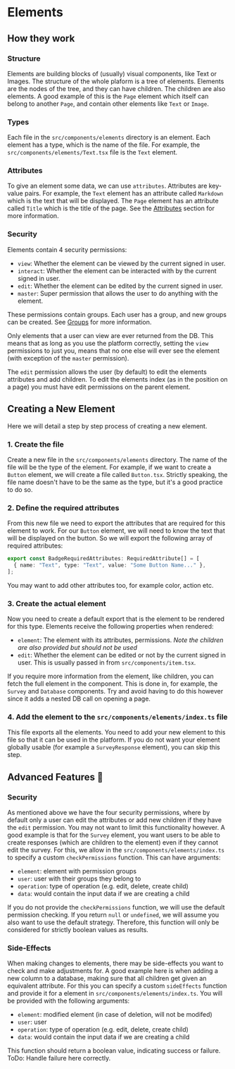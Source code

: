# Elements

## How they work

### Structure

Elements are building blocks of (usually) visual components, like Text or Images. The structure of the whole plaform is a tree of elements. Elements are the nodes of the tree, and they can have children. The children are also elements. A good example of this is the `Page` element which itself can belong to another `Page`, and contain other elements like `Text` or `Image`.

### Types

Each file in the `src/components/elements` directory is an element. Each element has a type, which is the name of the file. For example, the `src/components/elements/Text.tsx` file is the `Text` element.

### Attributes

To give an element some data, we can use `attributes`. Attributes are key-value pairs. For example, the `Text` element has an attribute called `Markdown` which is the text that will be displayed. The `Page` element has an attribute called `Title` which is the title of the page. See the [Attributes](#attributes) section for more information.

### Security

Elements contain 4 security permissions:

- `view`: Whether the element can be viewed by the current signed in user.
- `interact`: Whether the element can be interacted with by the current signed in user.
- `edit`: Whether the element can be edited by the current signed in user.
- `master`: Super permission that allows the user to do anything with the element.

These permissions contain groups. Each user has a group, and new groups can be created. See [Groups](#groups) for more information.

Only elements that a user can view are ever returned from the DB. This means that as long as you use the platform correctly, setting the `view` permissions to just you, means that no one else will ever see the element (with exception of the `master` permission).

The `edit` permission allows the user (by default) to edit the elements attributes and add children. To edit the elements index (as in the position on a page) you must have edit permissions on the parent element.

## Creating a New Element

Here we will detail a step by step process of creating a new element.

### 1. Create the file

Create a new file in the `src/components/elements` directory. The name of the file will be the type of the element. For example, if we want to create a `Button` element, we will create a file called `Button.tsx`. Strictly speaking, the file name doesn't have to be the same as the type, but it's a good practice to do so.

### 2. Define the required attributes

From this new file we need to export the attributes that are required for this element to work. For our `Button` element, we will need to know the text that will be displayed on the button. So we will export the following array of required attributes:

```ts
export const BadgeRequiredAttributes: RequiredAttribute[] = [
  { name: "Text", type: "Text", value: "Some Button Name..." },
];
```

You may want to add other attributes too, for example color, action etc.

### 3. Create the actual element

Now you need to create a default export that is the element to be rendered for this type. Elements receive the following properties when rendered:

- `element`: The element with its attributes, permissions. _Note the children are also provided but should not be used_
- `edit`: Whether the element can be edited or not by the current signed in user. This is usually passed in from `src/components/item.tsx`.

If you require more information from the element, like children, you can fetch the full element in the component. This is done in, for example, the `Survey` and `Database` components. Try and avoid having to do this however since it adds a nested DB call on opening a page.

### 4. Add the element to the `src/components/elements/index.ts` file

This file exports all the elements. You need to add your new element to this file so that it can be used in the platform. If you do not want your element globally usable (for example a `SurveyResponse` element), you can skip this step.

## Advanced Features 👀

### Security

As mentioned above we have the four security permissions, where by default only a user can edit the attributes or add new children if they have the `edit` permission. You may not want to limit this functionality however. A good example is that for the `Survey` element, you want users to be able to create responses (which are children to the element) even if they cannot edit the survey. For this, we allow in the `src/components/elements/index.ts` to specify a custom `checkPermissions` function. This can have arguments:

- `element`: element with permission groups
- `user`: user with their groups they belong to
- `operation`: type of operation (e.g. edit, delete, create child)
- `data`: would contain the input data if we are creating a child

If you do not provide the `checkPermissions` function, we will use the default permission checking. If you return `null` or `undefined`, we will assume you also want to use the default strategy. Therefore, this function will only be considered for strictly boolean values as results.

### Side-Effects

When making changes to elements, there may be side-effects you want to check and make adjustments for. A good example here is when adding a new column to a database, making sure that all children get given an equivalent attribute. For this you can specify a custom `sideEffects` function and provide it for a element in `src/components/elements/index.ts`. You will be provided with the following arguments:

- `element`: modified element (in case of deletion, will not be modifed)
- `user`: user
- `operation`: type of operation (e.g. edit, delete, create child)
- `data`: would contain the input data if we are creating a child

This function should return a boolean value, indicating success or failure. ToDo: Handle failure here correctly.
